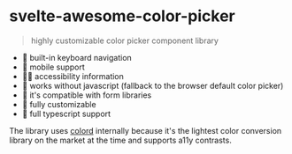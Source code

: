 # svelte-awesome-color-picker

> highly customizable color picker component library

- 🎹 built-in keyboard navigation
- 📱 mobile support
- 🤸‍♂️ accessibility information
- 🤯 works without javascript (fallback to the browser default color picker)
- 🏇 it's compatible with form libraries
- 🧩 fully customizable
- 🔨 full typescript support

The library uses [colord](https://www.npmjs.com/colord) internally because it's the lightest color conversion library on the market at the time and supports a11y contrasts.
